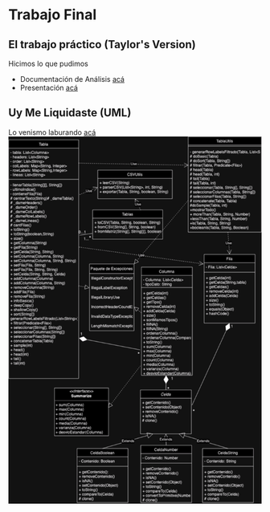 # Trabajo Final

## El trabajo práctico (Taylor's Version)

Hicimos lo que pudimos

* Documentación de Análisis [acá](https://docs.google.com/document/d/1R0CwfF0x-OMGKQ3HtEs_add5s46XUGyCvuVzTmp-448/edit?usp=sharing)
* Presentación [acá](https://www.canva.com/design/DAF0kHkoSio/iVOmc0wrwicIEFszQ12AFA/edit)

## Uy Me Liquidaste (UML)

Lo venismo laburando [acá](https://app.diagrams.net/#G1uOmkSMVSnc9sIp5enAJivf20Tdg5pN5G)
![El UML](res/Grupo4-TPI.drawio.png)
